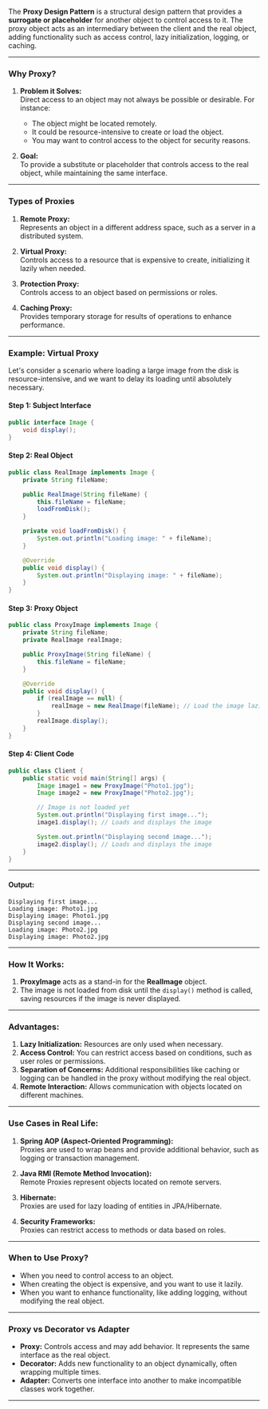 The **Proxy Design Pattern** is a structural design pattern that provides a **surrogate or placeholder** for another object to control access to it. The proxy object acts as an intermediary between the client and the real object, adding functionality such as access control, lazy initialization, logging, or caching.

---

### **Why Proxy?**

1. **Problem it Solves:**  
   Direct access to an object may not always be possible or desirable. For instance:
   - The object might be located remotely.
   - It could be resource-intensive to create or load the object.
   - You may want to control access to the object for security reasons.

2. **Goal:**  
   To provide a substitute or placeholder that controls access to the real object, while maintaining the same interface.

---

### **Types of Proxies**

1. **Remote Proxy:**  
   Represents an object in a different address space, such as a server in a distributed system.
   
2. **Virtual Proxy:**  
   Controls access to a resource that is expensive to create, initializing it lazily when needed.
   
3. **Protection Proxy:**  
   Controls access to an object based on permissions or roles.
   
4. **Caching Proxy:**  
   Provides temporary storage for results of operations to enhance performance.

---

### **Example: Virtual Proxy**

Let's consider a scenario where loading a large image from the disk is resource-intensive, and we want to delay its loading until absolutely necessary.

#### **Step 1: Subject Interface**
```java
public interface Image {
    void display();
}
```

#### **Step 2: Real Object**
```java
public class RealImage implements Image {
    private String fileName;

    public RealImage(String fileName) {
        this.fileName = fileName;
        loadFromDisk();
    }

    private void loadFromDisk() {
        System.out.println("Loading image: " + fileName);
    }

    @Override
    public void display() {
        System.out.println("Displaying image: " + fileName);
    }
}
```

#### **Step 3: Proxy Object**
```java
public class ProxyImage implements Image {
    private String fileName;
    private RealImage realImage;

    public ProxyImage(String fileName) {
        this.fileName = fileName;
    }

    @Override
    public void display() {
        if (realImage == null) {
            realImage = new RealImage(fileName); // Load the image lazily
        }
        realImage.display();
    }
}
```

#### **Step 4: Client Code**
```java
public class Client {
    public static void main(String[] args) {
        Image image1 = new ProxyImage("Photo1.jpg");
        Image image2 = new ProxyImage("Photo2.jpg");

        // Image is not loaded yet
        System.out.println("Displaying first image...");
        image1.display(); // Loads and displays the image

        System.out.println("Displaying second image...");
        image2.display(); // Loads and displays the image
    }
}
```

---

#### **Output:**
```
Displaying first image...
Loading image: Photo1.jpg
Displaying image: Photo1.jpg
Displaying second image...
Loading image: Photo2.jpg
Displaying image: Photo2.jpg
```

---

### **How It Works:**
1. **ProxyImage** acts as a stand-in for the **RealImage** object.  
2. The image is not loaded from disk until the `display()` method is called, saving resources if the image is never displayed.

---

### **Advantages:**
1. **Lazy Initialization:** Resources are only used when necessary.
2. **Access Control:** You can restrict access based on conditions, such as user roles or permissions.
3. **Separation of Concerns:** Additional responsibilities like caching or logging can be handled in the proxy without modifying the real object.
4. **Remote Interaction:** Allows communication with objects located on different machines.

---

### **Use Cases in Real Life:**
1. **Spring AOP (Aspect-Oriented Programming):**  
   Proxies are used to wrap beans and provide additional behavior, such as logging or transaction management.

2. **Java RMI (Remote Method Invocation):**  
   Remote Proxies represent objects located on remote servers.

3. **Hibernate:**  
   Proxies are used for lazy loading of entities in JPA/Hibernate.

4. **Security Frameworks:**  
   Proxies can restrict access to methods or data based on roles.

---

### **When to Use Proxy?**
- When you need to control access to an object.
- When creating the object is expensive, and you want to use it lazily.
- When you want to enhance functionality, like adding logging, without modifying the real object.

---

### **Proxy vs Decorator vs Adapter**
- **Proxy:** Controls access and may add behavior. It represents the same interface as the real object.  
- **Decorator:** Adds new functionality to an object dynamically, often wrapping multiple times.  
- **Adapter:** Converts one interface into another to make incompatible classes work together.

---
